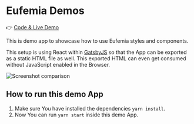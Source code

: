 # Eufemia Demos

👉 [Code & Live Demo](https://codesandbox.io/embed/github/dnbexperience/eufemia-demo/tree/master/)

This is demo app to showcase how to use Eufemia styles and components.

This setup is using React within [GatsbyJS](https://www.gatsbyjs.org) so that the App can be exported as a static HTML file as well. This exported HTML can even get consumed without JavaScript enabled in the Browser.

![Screenshot comparison](https://github.com/dnbexperience/eufemia-demo/raw/master/misc/screenshot_comparison.png)

## How to run this demo App

1. Make sure You have installed the dependencies `yarn install`.
1. Now You can run `yarn start` inside this demo App.
